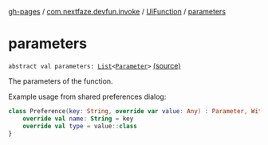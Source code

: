 [gh-pages](../../index.md) / [com.nextfaze.devfun.invoke](../index.md) / [UiFunction](index.md) / [parameters](./parameters.md)

# parameters

`abstract val parameters: `[`List`](https://kotlinlang.org/api/latest/jvm/stdlib/kotlin.collections/-list/index.html)`<`[`Parameter`](../-parameter/index.md)`>` [(source)](https://github.com/NextFaze/dev-fun/tree/master/devfun/src/main/java/com/nextfaze/devfun/invoke/UiFunction.kt#L31)

The parameters of the function.

Example usage from shared preferences dialog:

``` kotlin
class Preference(key: String, override var value: Any) : Parameter, WithInitialValue<Any>, WithNullability {
    override val name: String = key
    override val type = value::class
}
```

